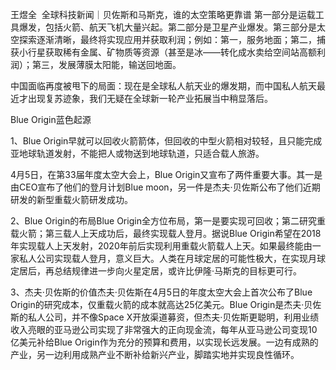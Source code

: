 王煜全  全球科技新闻｜贝佐斯和马斯克，谁的太空策略更靠谱﻿
第一部分是运载工具爆发，包括火箭、航天飞机大量兴起。第二部分是卫星产业爆发。第三部分是太空探索逐渐清晰，最终将实现应用并获取利润；例如：第一，服务地面；第二，捕获小行星获取稀有金属、矿物质等资源（甚至是冰——转化成水卖给空间站高额利润）；第三，发展薄膜太阳能，输送回地面。﻿

中国面临再度被甩下的局面﻿：现在是全球私人航天业的爆发期，而中国私人航天最近才出现复苏迹象，我们无疑在全球新一轮产业拓展当中稍显落后。

Blue Origin蓝色起源

1、Blue Origin早就可以回收火箭箭体，但回收的中型火箭相对较轻，且只能完成亚地球轨道发射，不能把人或物送到地球轨道，只适合载人旅游。

4月5日，在第33届年度太空大会上，Blue Origin又宣布了两件重要大事。其一是由CEO宣布了他们的登月计划Blue moon，另一件是杰夫·贝佐斯公布了他们近期研发的新型重载火箭研发成功。

2、Blue Origin的布局Blue Origin全方位布局，第一是要实现可回收；第二研究重载火箭；第三载人上天成功后，最终实现载人登月。据说Blue Origin希望在2018年实现载人上天发射，2020年前后实现利用重载火箭载人上天。如果最终能由一家私人公司实现载人登月，意义巨大。人类在月球定居的可能性极大，在实现月球定居后，再总结规律进一步向火星定居，或许比伊隆·马斯克的目标更可行。

3、杰夫·贝佐斯的价值杰夫·贝佐斯在4月5日的年度太空大会上首次公布了Blue Origin的研究成本，仅重载火箭的成本就高达25亿美元。Blue Origin是杰夫·贝佐斯的私人公司，并不像Space X开放渠道募资，但杰夫·贝佐斯更聪明，利用业绩收入亮眼的亚马逊公司实现了非常强大的正向现金流，每年从亚马逊公司变现10亿美元补给Blue Origin作为充分的预算和费用，以实现长远发展。一边有成熟的产业，另一边利用成熟产业不断补给新兴产业，脚踏实地并实现良性循环。

